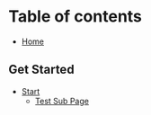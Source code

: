 # Table of contents

* [Home](README.md)

## Get Started

* [Start](get-started/start/README.md)
  * [Test Sub Page](get-started/start/test-sub-page.md)
